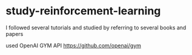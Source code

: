 # study-reinforcement-learning
I followed several tutorials and studied by referring to several books and papers


used OpenAI GYM API https://github.com/openai/gym
